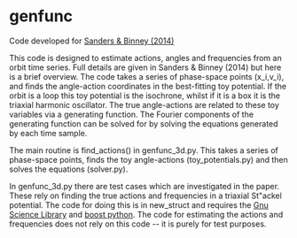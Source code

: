 # genfunc

Code developed for [Sanders & Binney (2014)](http://arxiv.org/abs/1401.3600)

This code is designed to estimate actions, angles and frequencies from an orbit
time series. Full details are given in Sanders & Binney (2014) but here is a brief
overview. The code takes a series of phase-space points (x_i,v_i), and finds the
angle-action coordinates in the best-fitting toy potential. If the orbit is a loop
this toy potential is the isochrone, whilst if it is a box it is the triaxial harmonic
oscillator. The true angle-actions are related to these toy variables via a generating
function. The Fourier components of the generating function can be solved for by solving
the equations generated by each time sample.

The main routine is find_actions() in genfunc_3d.py. This takes a series of phase-space points,
finds the toy angle-actions (toy_potentials.py) and then solves the equations (solver.py).

In genfunc_3d.py there are test cases which are investigated in the paper. These rely on
finding the true actions and frequencies in a triaxial St\"ackel potential. The code for
doing this is in new_struct and requires the [Gnu Science Library](http://www.gnu.org/software/gsl/)
and [boost python](http://www.boost.org/doc/libs/1_55_0/libs/python/doc/). The code for estimating
the actions and frequencies does not rely on this code -- it is purely for test purposes.

